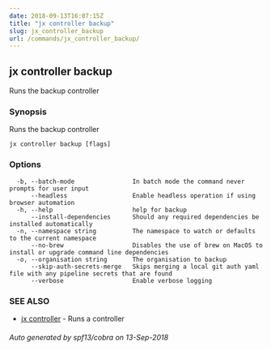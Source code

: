 ```yaml
---
date: 2018-09-13T16:07:15Z
title: "jx controller backup"
slug: jx_controller_backup
url: /commands/jx_controller_backup/
---
```

## jx controller backup

Runs the backup controller

### Synopsis

Runs the backup controller

```
jx controller backup [flags]
```

### Options

```
  -b, --batch-mode                In batch mode the command never prompts for user input
      --headless                  Enable headless operation if using browser automation
  -h, --help                      help for backup
      --install-dependencies      Should any required dependencies be installed automatically
  -n, --namespace string          The namespace to watch or defaults to the current namespace
      --no-brew                   Disables the use of brew on MacOS to install or upgrade command line dependencies
  -o, --organisation string       The organisation to backup
      --skip-auth-secrets-merge   Skips merging a local git auth yaml file with any pipeline secrets that are found
      --verbose                   Enable verbose logging
```

### SEE ALSO

* [jx controller](/commands/jx_controller/)	 - Runs a controller

###### Auto generated by spf13/cobra on 13-Sep-2018
